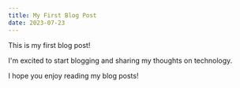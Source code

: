 ```yaml
---
title: My First Blog Post
date: 2023-07-23
---
```


This is my first blog post!

I'm excited to start blogging and sharing my thoughts on technology.

I hope you enjoy reading my blog posts!
